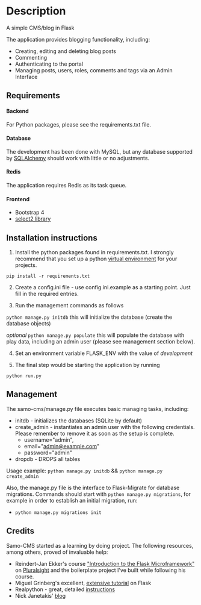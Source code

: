 # Description

A simple CMS/blog in Flask

The application provides blogging functionality, including:
* Creating, editing and deleting blog posts
* Commenting
* Authenticating to the portal
* Managing posts, users, roles, comments and tags via an Admin Interface


## Requirements

#### Backend
For Python packages, please see the requirements.txt file.

#### Database
The development has been done with MySQL, but any database supported by [SQLAlchemy](https://docs.sqlalchemy.org/en/latest/core/engines.html)  should work with little or no adjustments.

#### Redis
The application requires Redis as its task queue.

#### Frontend
* Bootstrap 4
* [select2 library](https://select2.github.io/)


## Installation instructions

1. Install the python packages found in requirements.txt. 
I strongly recommend that you set up a python [virtual environment](https://docs.python-guide.org/dev/virtualenvs/) for your projects.

`pip install -r requirements.txt`

2. Create a config.ini file - use config.ini.example as a starting point. Just fill in the required entries.

3. Run the management commands as follows

`python manage.py initdb` this will initialize the database (create the database objects)

*optional* `python manage.py populate` this will populate the database with play data, including an admin user (please see management section below).

4. Set an environment variable FLASK_ENV with the value of *development*

5. The final step would be starting the application by running

`python run.py`


## Management

The samo-cms/manage.py file executes basic managing tasks, including:
* initdb - initializes the databases (SQLite by default)
* create_admin - instantiates an admin user with the following credentials. Please remember to remove it as soon as the setup is complete. 
    * username="admin",
    * email="admin@example.com"
    * password="admin"
* dropdb - DROPS all tables

Usage example: 
`python manage.py initdb` &&
`python manage.py create_admin`

Also, the manage.py file is the interface to Flask-Migrate for database migrations. Commands should start with
`python manage.py migrations`, for example in order to establish an initial migration, run:
* `python manage.py migrations init`

## Credits

Samo-CMS started as a learning by doing project. The following resources, among others, proved of invaluable help:

* Reindert-Jan Ekker's course ["Introduction to the Flask Microframework"](https://github.com/gonzigonz/Pluralsight---Python-Flask-Apps) on [Pluralsight](https://www.pluralsight.com/courses/flask-micro-framework-introduction) and the boilerplate project I've built while following his course.
* Miguel Grinberg's excellent, [extensive tutorial](https://blog.miguelgrinberg.com/post/the-flask-mega-tutorial-part-i-hello-world) on Flask
* Realpython - great, detailed [instructions](https://realpython.com/handling-email-confirmation-in-flask/)
* Nick Janetakis' [blog](https://nickjanetakis.com/blog/dockerize-a-flask-celery-and-redis-application-with-docker-compose)
